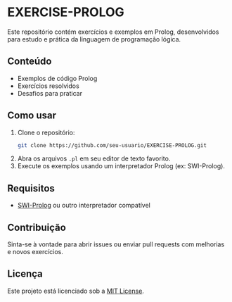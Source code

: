 # EXERCISE-PROLOG

Este repositório contém exercícios e exemplos em Prolog, desenvolvidos para estudo e prática da linguagem de programação lógica.

## Conteúdo

- Exemplos de código Prolog
- Exercícios resolvidos
- Desafios para praticar

## Como usar

1. Clone o repositório:
    ```bash
    git clone https://github.com/seu-usuario/EXERCISE-PROLOG.git
    ```
2. Abra os arquivos `.pl` em seu editor de texto favorito.
3. Execute os exemplos usando um interpretador Prolog (ex: SWI-Prolog).

## Requisitos

- [SWI-Prolog](https://www.swi-prolog.org/) ou outro interpretador compatível

## Contribuição

Sinta-se à vontade para abrir issues ou enviar pull requests com melhorias e novos exercícios.

## Licença

Este projeto está licenciado sob a [MIT License](LICENSE).
